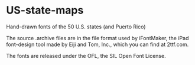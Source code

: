 # US-state-maps
Hand-drawn fonts of the 50 U.S. states (and Puerto Rico)

The source .archive files are in the file format used by iFontMaker, the iPad font-design tool made by Eiji and Tom, Inc., which you can find at 2ttf.com.

The fonts are released under the OFL, the SIL Open Font License.
